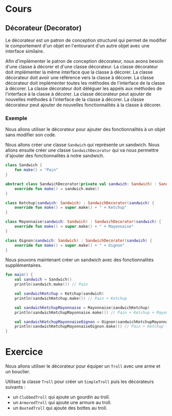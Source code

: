 # Cours

## Décorateur (Decorator)

Le décorateur est un patron de conception structurel qui permet de modifier le comportement d'un objet en l'entourant d'un autre objet avec une interface similaire.

Afin d'implémenter le patron de conception décorateur, nous avons besoin d'une classe à décorer et d'une classe décorateur. La classe décorateur doit implémenter la même interface que la classe à décorer. La classe décorateur doit avoir une référence vers la classe à décorer. La classe décorateur doit implémenter toutes les méthodes de l'interface de la classe à décorer. La classe décorateur doit déléguer les appels aux méthodes de l'interface à la classe à décorer. La classe décorateur peut ajouter de nouvelles méthodes à l'interface de la classe à décorer. La classe décorateur peut ajouter de nouvelles fonctionnalités à la classe à décorer.

### Exemple

Nous allons utiliser le décorateur pour ajouter des fonctionnalités à un objet sans modifier son code.

Nous allons créer une classe `Sandwich` qui représente un sandwich. Nous allons ensuite créer une classe `SandwichDecorator` qui va nous permettre d'ajouter des fonctionnalités à notre sandwich.

```kotlin
class Sandwich {
    fun make() = "Pain"
}

abstract class SandwichDecorator(private val sandwich: Sandwich) : Sandwich() {
    override fun make() = sandwich.make()
}

class Ketchup(sandwich: Sandwich) : SandwichDecorator(sandwich) {
    override fun make() = super.make() + " + Ketchup"
}

class Mayonnaise(sandwich: Sandwich) : SandwichDecorator(sandwich) {
    override fun make() = super.make() + " + Mayonnaise"
}

class Oignon(sandwich: Sandwich) : SandwichDecorator(sandwich) {
    override fun make() = super.make() + " + Oignon"
}
```

Nous pouvons maintenant créer un sandwich avec des fonctionnalités supplémentaires.

```kotlin
fun main() {
    val sandwich = Sandwich()
    println(sandwich.make()) // Pain

    val sandwichKetchup = Ketchup(sandwich)
    println(sandwichKetchup.make()) // Pain + Ketchup

    val sandwichKetchupMayonnaise = Mayonnaise(sandwichKetchup)
    println(sandwichKetchupMayonnaise.make()) // Pain + Ketchup + Mayonnaise

    val sandwichKetchupMayonnaiseOignon = Oignon(sandwichKetchupMayonnaise)
    println(sandwichKetchupMayonnaiseOignon.make()) // Pain + Ketchup + Mayonnaise + Oignon
}
```

# Exercice

Nous allons utiliser le décorateur pour équiper un `Troll` avec une arme et un bouclier.

Utilisez la classe `Troll` pour créer un `SimpleTroll` puis les décorateurs suivants :
- un `ClubbedTroll` qui ajoute un gourdin au troll. 
- un `ArmoredTroll` qui ajoute une armure au troll.
- un `BootedTroll` qui ajoute des bottes au troll.
